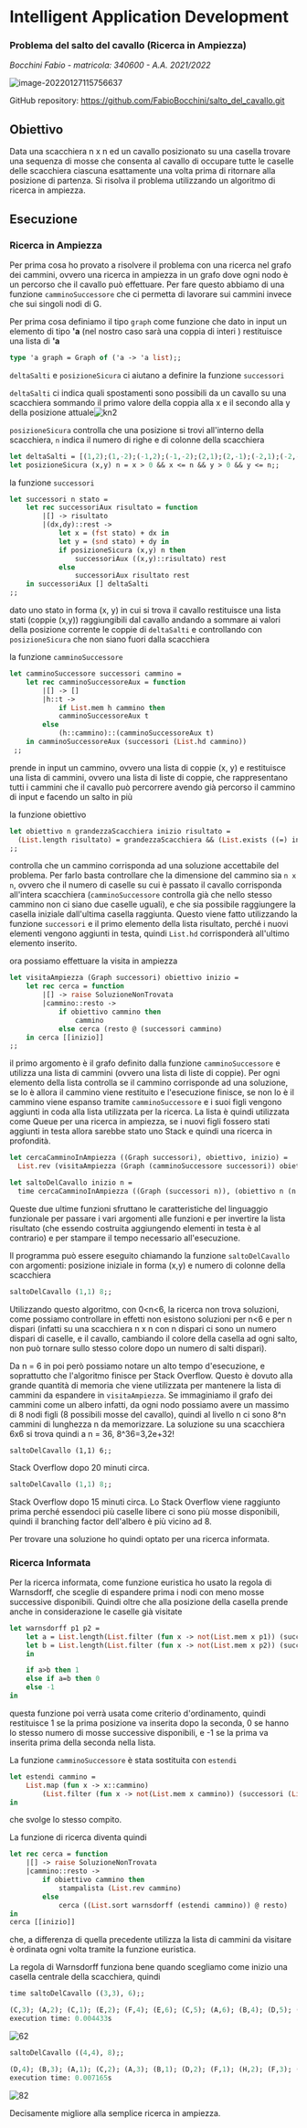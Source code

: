 # Intelligent Application Development

### Problema del salto del cavallo (Ricerca in Ampiezza)

*Bocchini Fabio  -  matricola: 340600  -  A.A. 2021/2022*









![image-20220127115756637](/home/fabio/.config/Typora/typora-user-images/image-20220127115756637.png)

GitHub repository: https://github.com/FabioBocchini/salto_del_cavallo.git











## Obiettivo

Data una scacchiera n x n ed un cavallo posizionato su una casella trovare una sequenza di mosse che consenta al cavallo di occupare tutte le caselle delle scacchiera ciascuna esattamente una volta prima di ritornare alla posizione di partenza. Si risolva il problema utilizzando un algoritmo di ricerca in ampiezza.



## Esecuzione

### Ricerca in Ampiezza

Per prima cosa ho provato a risolvere il problema con una ricerca nel grafo dei cammini, ovvero una ricerca in ampiezza in un grafo dove ogni nodo è un percorso che il cavallo può effettuare. Per fare questo abbiamo di una funzione `camminoSuccessore` che ci permetta di lavorare sui cammini invece che sui singoli nodi di G.

Per prima cosa definiamo il tipo `graph` come funzione che dato in input un elemento di tipo **'a** (nel nostro caso sarà una coppia di interi ) restituisce una lista di **'a**

```ocaml
type 'a graph = Graph of ('a -> 'a list);;
```



`deltaSalti` e `posizioneSicura` ci aiutano a definire la funzione `successori`

`deltaSalti` ci indica quali spostamenti sono possibili da un cavallo su una scacchiera sommando il primo valore della coppia alla x e il secondo alla y della posizione attuale![kn2](/home/fabio/università/kn2.png)

`posizioneSicura` controlla che una posizione si trovi all'interno della scacchiera, `n` indica il numero di righe e di colonne della scacchiera

```ocaml
let deltaSalti = [(1,2);(1,-2);(-1,2);(-1,-2);(2,1);(2,-1);(-2,1);(-2,-1)];;
let posizioneSicura (x,y) n = x > 0 && x <= n && y > 0 && y <= n;;
```



la funzione `successori`

```ocaml
let successori n stato =
  	let rec successoriAux risultato = function
    	|[] -> risultato
    	|(dx,dy)::rest -> 
      		let x = (fst stato) + dx in
      		let y = (snd stato) + dy in
      		if posizioneSicura (x,y) n then
        		successoriAux ((x,y)::risultato) rest
      		else
        		successoriAux risultato rest
  	in successoriAux [] deltaSalti
;;
```

dato uno stato in forma (x, y) in cui si trova il cavallo restituisce una lista stati (coppie (x,y)) raggiungibili dal cavallo andando a sommare ai valori della posizione corrente le coppie di `deltaSalti` e controllando con `posizioneSicura` che non siano fuori dalla scacchiera 



la funzione `camminoSuccessore`

```ocaml
let camminoSuccessore successori cammino =
  	let rec camminoSuccessoreAux = function
    	|[] -> []
    	|h::t -> 
      		if List.mem h cammino then
        	camminoSuccessoreAux t
      	else
        	(h::cammino)::(camminoSuccessoreAux t)
  	in camminoSuccessoreAux (successori (List.hd cammino))
 ;;
```

prende in input un cammino, ovvero una lista di coppie (x, y) e restituisce una lista di cammini, ovvero una lista di liste di coppie, che rappresentano tutti i cammini che il cavallo può percorrere avendo già percorso il cammino di input e facendo un salto in più



la funzione obiettivo 

```ocaml
let obiettivo n grandezzaScacchiera inizio risultato = 
  (List.length risultato) = grandezzaScacchiera && (List.exists ((=) inizio) (successori n (List.hd risultato)))
;;
```

controlla che un cammino corrisponda ad una soluzione accettabile del problema. Per farlo basta controllare che la dimensione del cammino sia `n x n`, ovvero che il numero di caselle su cui è passato il cavallo corrisponda all'intera scacchiera (`camminoSuccessore` controlla già che nello stesso cammino non ci siano due caselle uguali), e che sia possibile raggiungere la casella iniziale dall'ultima casella raggiunta. Questo viene fatto utilizzando la funzione `successori` e il primo elemento della lista risultato, perché i nuovi elementi vengono aggiunti in testa, quindi `List.hd` corrisponderà all'ultimo elemento inserito.



ora possiamo effettuare la visita in ampiezza

``` ocaml
let visitaAmpiezza (Graph successori) obiettivo inizio =
  	let rec cerca = function
    	|[] -> raise SoluzioneNonTrovata
    	|cammino::resto ->
      		if obiettivo cammino then 
        		cammino
      		else cerca (resto @ (successori cammino)
  	in cerca [[inizio]]
;;
```

il primo argomento è il grafo definito dalla funzione `camminoSuccessore` e utilizza una lista di cammini (ovvero una lista di liste di coppie). Per ogni elemento della lista controlla se il cammino corrisponde ad una soluzione, se lo è allora il cammino viene restituito e l'esecuzione finisce, se non lo è il cammino viene espanso tramite `camminoSuccessore` e i suoi figli vengono aggiunti in coda alla lista utilizzata per la ricerca. La lista è quindi utilizzata come Queue per una ricerca in ampiezza, se i nuovi figli fossero stati aggiunti in testa allora sarebbe stato uno Stack e quindi una ricerca in profondità.



```ocaml
let cercaCamminoInAmpiezza ((Graph successori), obiettivo, inizio) =
  List.rev (visitaAmpiezza (Graph (camminoSuccessore successori)) obiettivo inizio);;

let saltoDelCavallo inizio n =
  time cercaCamminoInAmpiezza ((Graph (successori n)), (obiettivo n (n * n) inizio), inizio);;
```

Queste due ultime funzioni sfruttano le caratteristiche del linguaggio funzionale per passare i vari argomenti alle funzioni e per invertire la lista risultato (che essendo costruita aggiungendo elementi in testa è al contrario) e per stampare il tempo necessario all'esecuzione.



Il programma può essere eseguito chiamando la funzione `saltoDelCavallo` con argomenti: posizione iniziale in forma (x,y) e numero di colonne della scacchiera

```ocaml
saltoDelCavallo (1,1) 8;;
```

Utilizzando questo algoritmo, con  0<n<6, la ricerca non trova soluzioni, come possiamo controllare in effetti non esistono soluzioni per n<6 e per n dispari (infatti su una scacchiera n x n con n dispari ci sono un numero dispari di caselle, e il cavallo, cambiando il colore della casella ad ogni salto, non può tornare sullo stesso colore dopo un numero di salti dispari).

Da n = 6 in poi però possiamo notare un alto tempo d'esecuzione, e soprattutto che l'algoritmo finisce per Stack Overflow. Questo è dovuto alla grande quantità di memoria che viene utilizzata per mantenere la lista di cammini da espandere in `visitaAmpiezza`.  Se immaginiamo il grafo dei cammini come un albero infatti, da ogni nodo possiamo avere un massimo di 8 nodi figli (8 possibili mosse del cavallo), quindi al livello n ci sono 8^n cammini di lunghezza n da memorizzare. La soluzione su una scacchiera 6x6 si trova quindi a n = 36, 8^36=3,2e+32!

```
saltoDelCavallo (1,1) 6;;
```

Stack Overflow dopo 20 minuti circa.

```ocaml
saltoDelCavallo (1,1) 8;;
```

Stack Overflow dopo 15 minuti circa. Lo Stack Overflow viene raggiunto prima perché essendoci più caselle libere ci sono più mosse disponibili, quindi il branching factor dell'albero è più vicino ad 8.

Per trovare una soluzione ho quindi optato per una ricerca informata.

### Ricerca Informata

Per la ricerca informata, come funzione euristica ho usato la regola di Warnsdorff, che sceglie di espandere prima i nodi con meno mosse successive disponibili. Quindi oltre che alla posizione della casella prende anche in considerazione le caselle già visitate

```ocaml
let warnsdorff p1 p2 = 
	let a = List.length(List.filter (fun x -> not(List.mem x p1)) (successori (List.hd p1))) 	 in
    let b = List.length(List.filter (fun x -> not(List.mem x p2)) (successori (List.hd p2)))
    in    

    if a>b then 1
    else if a=b then 0
    else -1 
in   
```

questa funzione poi verrà usata come criterio d'ordinamento, quindi restituisce 1 se la prima posizione va inserita dopo la seconda, 0 se hanno lo stesso numero di mosse successive disponibili, e -1 se la prima va inserita prima della seconda nella lista.

La funzione `camminoSuccessore` è stata sostituita con `estendi`

```ocaml
let estendi cammino =
	List.map (fun x -> x::cammino) 
		(List.filter (fun x -> not(List.mem x cammino)) (successori (List.hd cammino)))
in
```

che svolge lo stesso compito.

La funzione di ricerca diventa quindi

```ocaml
let rec cerca = function
	|[] -> raise SoluzioneNonTrovata
	|cammino::resto ->
		if obiettivo cammino then 
			stampalista (List.rev cammino)
		else 
			cerca ((List.sort warnsdorff (estendi cammino)) @ resto)
in 
cerca [[inizio]]
```

che, a differenza di quella precedente utilizza la lista di cammini da visitare è ordinata ogni volta tramite la funzione euristica.

La regola di Warnsdorff funziona bene quando scegliamo come inizio una casella centrale della scacchiera, quindi 

```ocaml
time saltoDelCavallo ((3,3), 6);;
```

```ocaml
(C,3); (A,2); (C,1); (E,2); (F,4); (E,6); (C,5); (A,6); (B,4); (D,5); (F,6); (E,4); (F,2); (D,1); (B,2); (A,4); (B,6); (C,4); (A,5); (C,6); (E,5); (D,3); (E,1); (F,3); (D,2); (F,1); (E,3); (F,5); (D,6); (B,5); (D,4); (B,3); (A,1); (C,2); (A,3); (B,1); 
execution time: 0.004433s
```

![62](/home/fabio/università/62.png)







```ocaml
saltoDelCavallo ((4,4), 8);;
```

```ocaml
(D,4); (B,3); (A,1); (C,2); (A,3); (B,1); (D,2); (F,1); (H,2); (F,3); (E,1); (G,2); (H,4); (G,6); (H,8); (F,7); (D,8); (B,7); (A,5); (C,4); (B,2); (D,1); (E,3); (G,4); (H,6); (G,8); (E,7); (C,8); (A,7); (C,6); (E,5); (D,3); (C,1); (A,2); (B,4); (A,6); (B,8); (D,7); (F,8); (H,7); (G,5); (H,3); (G,1); (E,2); (F,4); (H,5); (F,6); (D,5); (B,6); (A,8); (C,7); (E,6); (C,5); (A,4); (C,3); (E,4); (F,2); (H,1); (G,3); (F,5); (G,7); (E,8); (D,6); (B,5); 
execution time: 0.007165s
```

![82](/home/fabio/università/82.png)

Decisamente migliore alla semplice ricerca in ampiezza.